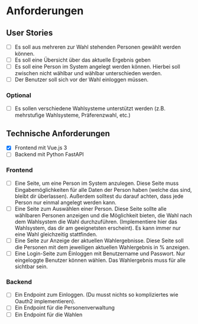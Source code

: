 # Anforderungen

## User Stories

- [ ] Es soll aus mehreren zur Wahl stehenden Personen gewählt werden können.
- [ ] Es soll eine Übersicht über das aktuelle Ergebnis geben
- [ ] Es soll eine Person im System angelegt werden können. Hierbei soll zwischen nicht wählbar und wählbar unterschieden werden.
- [ ] Der Benutzer soll sich vor der Wahl einloggen müssen.

### Optional

- [ ] Es sollen verschiedene Wahlsysteme unterstützt werden (z.B. mehrstufige Wahlsysteme, Präferenzwahl, etc.)

## Technische Anforderungen

- [x] Frontend mit Vue.js 3
- [ ] Backend mit Python FastAPI

### Frontend

- [ ] Eine Seite, um eine Person im System anzulegen. Diese Seite muss Eingabemöglichkeiten für alle Daten der Person haben (welche das sind, bleibt dir überlassen). Außerdem solltest du darauf achten, dass jede Person nur einmal angelegt werden kann.
- [ ] Eine Seite zum Auswählen einer Person. Diese Seite sollte alle wählbaren Personen anzeigen und die Möglichkeit bieten, die Wahl nach dem Wahlsystem die Wahl durchzuführen. (Implementiere hier das Wahlsystem, das dir am geeignetsten erscheint). Es kann immer nur eine Wahl gleichzeitig stattfinden.
- [ ] Eine Seite zur Anzeige der aktuellen Wahlergebnisse. Diese Seite soll die Personen mit dem jeweiligen aktuellen Wahlergebnis in % anzeigen.
- [ ] Eine Login-Seite zum Einloggen mit Benutzername und Passwort. Nur eingeloggte Benutzer können wählen. Das Wahlergebnis muss für alle sichtbar sein.

### Backend

- [ ] Ein Endpoint zum Einloggen. (Du musst nichts so kompliziertes wie Oauth2 implementieren).
- [ ] Ein Endpoint für die Personenverwaltung
- [ ] Ein Endpoint für die Wahlen
